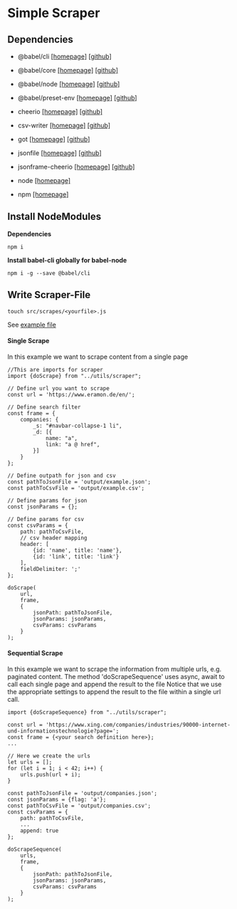 # Simple Scraper

## Dependencies
- @babel/cli [[homepage]][10] [[github]][11]
- @babel/core [[homepage]][10] [[github]][12]
- @babel/node [[homepage]][10] [[github]][13]
- @babel/preset-env [[homepage]][10] [[github]][14]

- cheerio [[homepage]][50] [[github]][51]
- csv-writer [[homepage]][60] [[github]][61]
- got [[homepage]][70] [[github]][71]
- jsonfile [[homepage]][80] [[github]][81]
- jsonframe-cheerio [[homepage]][90] [[github]][91]

- node [[homepage]][110]
- npm [[homepage]][120]

[10]: https://babeljs.io/
[11]: https://github.com/babel/babel/tree/master/packages/babel-cli
[12]: https://github.com/babel/babel/tree/master/packages/babel-core
[13]: https://github.com/babel/babel/tree/master/packages/babel-node
[14]: https://github.com/babel/babel/tree/master/packages/babel-preset-env
[50]: https://github.com/cheeriojs/cheerio#readme
[51]: https://github.com/cheeriojs/cheerio
[60]: https://github.com/ryu1kn/csv-writer#readme
[61]: https://github.com/ryu1kn/csv-writer
[70]: https://github.com/sindresorhus/got#readme
[71]: https://github.com/sindresorhus/got
[80]: https://github.com/jprichardson/node-jsonfile#readme
[81]: https://github.com/jprichardson/node-jsonfile
[90]: https://github.com/gahabeen/jsonframe-cheerio#readme
[91]: https://github.com/gahabeen/jsonframe-cheerio

[110]: https://nodejs.org/en/
[120]: https://www.npmjs.com/

## Install NodeModules

**Dependencies**
```$bash
npm i
```

**Install babel-cli globally for babel-node**
```$xslt
npm i -g --save @babel/cli
```

## Write Scraper-File
```$xslt
touch src/scrapes/<yourfile>.js
```

See [example file]('./src/scrapes/example.js')

#### Single Scrape
In this example we want to scrape content from a single page
```$xslt
//This are imports for scraper
import {doScrape} from "../utils/scraper";

// Define url you want to scrape
const url = 'https://www.eramon.de/en/';

// Define search filter
const frame = {
    companies: {
        _s: "#navbar-collapse-1 li",
        _d: [{
            name: "a",
            link: "a @ href",
        }]
    }
};

// Define outpath for json and csv
const pathToJsonFile = 'output/example.json';
const pathToCsvFile = 'output/example.csv';

// Define params for json
const jsonParams = {};

// Define params for csv
const csvParams = {
    path: pathToCsvFile,
    // csv header mapping
    header: [
        {id: 'name', title: 'name'},
        {id: 'link', title: 'link'}
    ],
    fieldDelimiter: ';'
};

doScrape(
    url,
    frame,
    {
        jsonPath: pathToJsonFile,
        jsonParams: jsonParams,
        csvParams: csvParams
    }
);
```

#### Sequential Scrape
In this example we want to scrape the information from multiple urls, e.g. paginated content.
The method 'doScrapeSequence' uses async, await to call each single page and append the result to the file
Notice that we use the appropriate settings to append the result to the file within a single url call.
```
import {doScrapeSequence} from "../utils/scraper";

const url = 'https://www.xing.com/companies/industries/90000-internet-und-informationstechnologie?page=';
const frame = {<your search definition here>};
...

// Here we create the urls
let urls = [];
for (let i = 1; i < 42; i++) {
    urls.push(url + i);
}

const pathToJsonFile = 'output/companies.json';
const jsonParams = {flag: 'a'};
const pathToCsvFile = 'output/companies.csv';
const csvParams = {
    path: pathToCsvFile,
    ...
    append: true
};

doScrapeSequence(
    urls,
    frame,
    {
        jsonPath: pathToJsonFile,
        jsonParams: jsonParams,
        csvParams: csvParams
    }
);
```